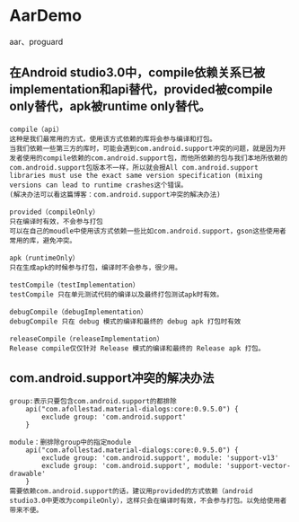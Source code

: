 # AarDemo
aar、proguard

##  在Android studio3.0中，compile依赖关系已被implementation和api替代，provided被compile only替代，apk被runtime only替代。
    compile（api）
    这种是我们最常用的方式，使用该方式依赖的库将会参与编译和打包。
    当我们依赖一些第三方的库时，可能会遇到com.android.support冲突的问题，就是因为开发者使用的compile依赖的com.android.support包，而他所依赖的包与我们本地所依赖的com.android.support包版本不一样，所以就会报All com.android.support libraries must use the exact same version specification (mixing versions can lead to runtime crashes这个错误。
    (解决办法可以看这篇博客：com.android.support冲突的解决办法)

    provided（compileOnly）
    只在编译时有效，不会参与打包
    可以在自己的moudle中使用该方式依赖一些比如com.android.support，gson这些使用者常用的库，避免冲突。

    apk（runtimeOnly）
    只在生成apk的时候参与打包，编译时不会参与，很少用。

    testCompile（testImplementation）
    testCompile 只在单元测试代码的编译以及最终打包测试apk时有效。

    debugCompile（debugImplementation）
    debugCompile 只在 debug 模式的编译和最终的 debug apk 打包时有效

    releaseCompile（releaseImplementation）
    Release compile仅仅针对 Release 模式的编译和最终的 Release apk 打包。

##  com.android.support冲突的解决办法
    group:表示只要包含com.android.support的都排除
        api("com.afollestad.material-dialogs:core:0.9.5.0") {
            exclude group: 'com.android.support'
        }

    module：删排除group中的指定module
        api("com.afollestad.material-dialogs:core:0.9.5.0") {
            exclude group: 'com.android.support', module: 'support-v13'
            exclude group: 'com.android.support', module: 'support-vector-drawable'
        }
    需要依赖com.android.support的话，建议用provided的方式依赖（android studio3.0中更改为compileOnly），这样只会在编译时有效，不会参与打包。以免给使用者带来不便。

